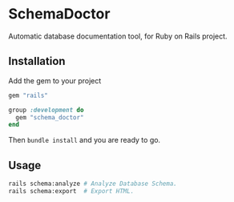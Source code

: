# SchemaDoctor

Automatic database documentation tool, for Ruby on Rails project.

## Installation

Add the gem to your project

```rb
gem "rails"

group :development do
  gem "schema_doctor"
end
```

Then `bundle install` and you are ready to go.

## Usage

```sh
rails schema:analyze # Analyze Database Schema.
rails schema:export  # Export HTML.
```

